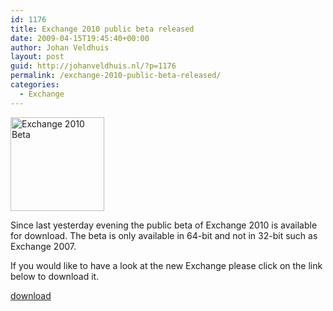```yaml
---
id: 1176
title: Exchange 2010 public beta released
date: 2009-04-15T19:45:40+00:00
author: Johan Veldhuis
layout: post
guid: http://johanveldhuis.nl/?p=1176
permalink: /exchange-2010-public-beta-released/
categories:
  - Exchange
---
```

[<img class="alignnone size-thumbnail wp-image-1177" title="Exchange 2010 Beta" src="https://i0.wp.com/johanveldhuis.nl/wp-content/uploads/2009/04/ex2010-150x150.jpg?resize=150%2C150" alt="Exchange 2010 Beta" width="150" height="150" srcset="https://i0.wp.com/johanveldhuis.nl/wp-content/uploads/2009/04/ex2010.jpg?resize=150%2C150&ssl=1 150w, https://i0.wp.com/johanveldhuis.nl/wp-content/uploads/2009/04/ex2010.jpg?zoom=2&resize=150%2C150&ssl=1 300w, https://i0.wp.com/johanveldhuis.nl/wp-content/uploads/2009/04/ex2010.jpg?zoom=3&resize=150%2C150&ssl=1 450w" sizes="(max-width: 150px) 100vw, 150px" data-recalc-dims="1" />](https://i0.wp.com/johanveldhuis.nl/wp-content/uploads/2009/04/ex2010.jpg)

Since last yesterday evening the public beta of Exchange 2010 is available for download. The beta is only available in 64-bit and not in 32-bit such as Exchange 2007.

If you would like to have a look at the new Exchange please click on the link below to download it.

<a href="http://www.microsoft.com/exchange/2010/en/us/try-it.aspx" target="_blank">download</a>